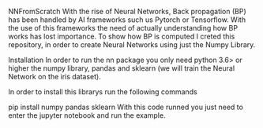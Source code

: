 NNFromScratch
With the rise of Neural Networks, Back propagation (BP) has been handled by AI frameworks such us Pytorch or Tensorflow. With the use of this frameworks the need of actually understanding how BP works has lost importance. To show how BP is computed I creted this repository, in order to create Neural Networks using just the Numpy Library.

Installation
In order to run the nn package you only need python 3.6> or higher the numpy library, pandas and sklearn (we will train the Neural Network on the iris dataset).

In order to install this librarys run the following commands

  pip install numpy pandas sklearn
With this code runned you just need to enter the jupyter notebook and run the example.
